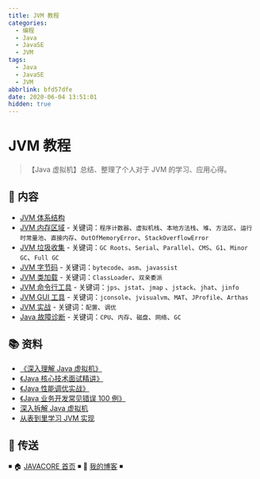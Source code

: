 ```yaml
---
title: JVM 教程
categories: 
  - 编程
  - Java
  - JavaSE
  - JVM
tags:
  - Java
  - JavaSE
  - JVM
abbrlink: bfd57dfe
date: 2020-06-04 13:51:01
hidden: true
---
```


# JVM 教程

> 【Java 虚拟机】总结、整理了个人对于 JVM 的学习、应用心得。

## 📖 内容

- [JVM 体系结构](01.JVM体系结构.md)
- [JVM 内存区域](02.JVM内存区域.md) - 关键词：`程序计数器`、`虚拟机栈`、`本地方法栈`、`堆`、`方法区`、`运行时常量池`、`直接内存`、`OutOfMemoryError`、`StackOverflowError`
- [JVM 垃圾收集](03.JVM垃圾收集.md) - 关键词：`GC Roots`、`Serial`、`Parallel`、`CMS`、`G1`、`Minor GC`、`Full GC`
- [JVM 字节码](04.JVM字节码.md) - 关键词：`bytecode`、`asm`、`javassist`
- [JVM 类加载](05.JVM类加载.md) - 关键词：`ClassLoader`、`双亲委派`
- [JVM 命令行工具](11.JVM命令行工具.md) - 关键词：`jps`、`jstat`、`jmap` 、`jstack`、`jhat`、`jinfo`
- [JVM GUI 工具](12.JVM_GUI工具.md) - 关键词：`jconsole`、`jvisualvm`、`MAT`、`JProfile`、`Arthas`
- [JVM 实战](21.JVM实战.md) - 关键词：`配置`、`调优`
- [Java 故障诊断](22.Java故障诊断.md) - 关键词：`CPU`、`内存`、`磁盘`、`网络`、`GC`

## 📚 资料

- [《深入理解 Java 虚拟机》](https://book.douban.com/subject/34907497/)
- [《Java 核心技术面试精讲》](https://time.geekbang.org/column/intro/82)
- [《Java 性能调优实战》](https://time.geekbang.org/column/intro/100028001)
- [《Java 业务开发常见错误 100 例》](https://time.geekbang.org/column/intro/100047701)
- [深入拆解 Java 虚拟机](https://time.geekbang.org/column/intro/100010301)
- [从表到里学习 JVM 实现](https://www.douban.com/doulist/2545443/)

## 🚪 传送

◾ 🏠 [JAVACORE 首页](https://github.com/dunwu/javacore) ◾ 🎯 [我的博客](https://github.com/dunwu/blog) ◾
